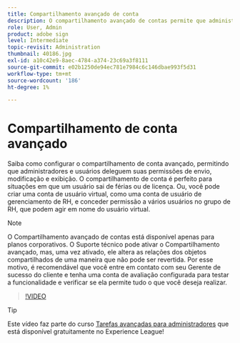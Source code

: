 ```yaml
---
title: Compartilhamento avançado de conta
description: O compartilhamento avançado de contas permite que administradores e usuários deleguem permissões de envio, modificação e exibição
role: User, Admin
product: adobe sign
level: Intermediate
topic-revisit: Administration
thumbnail: 40186.jpg
exl-id: a10c42e9-8aec-4784-a374-23c69a3f8111
source-git-commit: e02b1250de94ec781e7984c6c146dbae993f5d31
workflow-type: tm+mt
source-wordcount: '186'
ht-degree: 1%

---
```


# Compartilhamento de conta avançado

Saiba como configurar o compartilhamento de conta avançado, permitindo que administradores e usuários deleguem suas permissões de envio, modificação e exibição. O compartilhamento de conta é perfeito para situações em que um usuário sai de férias ou de licença. Ou, você pode criar uma conta de usuário virtual, como uma conta de usuário de gerenciamento de RH, e conceder permissão a vários usuários no grupo de RH, que podem agir em nome do usuário virtual.

>[!NOTE]
>
>O Compartilhamento avançado de contas está disponível apenas para planos corporativos. O Suporte técnico pode ativar o Compartilhamento avançado, mas, uma vez ativado, ele altera as relações dos objetos compartilhados de uma maneira que não pode ser revertida. Por esse motivo, é recomendável que você entre em contato com seu Gerente de sucesso do cliente e tenha uma conta de avaliação configurada para testar a funcionalidade e verificar se ela permite tudo o que você deseja realizar.

>[!VIDEO](https://video.tv.adobe.com/v/40186?hidetitle=true)

>[!TIP]
>
>Este vídeo faz parte do curso [Tarefas avançadas para administradores](https://experienceleague.adobe.com/?recommended=Sign-A-1-2020.1) que está disponível gratuitamente no Experience League!
